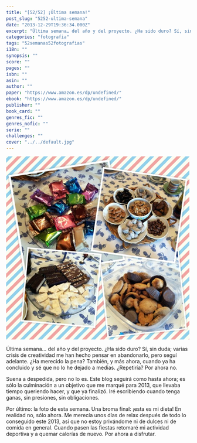 ```yaml
---
title: "[52/52] ¡Última semana!"
post_slug: "5252-ultima-semana"
date: "2013-12-29T19:36:34.000Z"
excerpt: "Última semana… del año y del proyecto. ¿Ha sido duro? Sí, sin duda; varias crisis de creatividad me han hecho pensar en abandonarlo, pero seguí adelante. ¿Ha merecido la pena? También, y más ahora, cuando ya ha concluido y sé que no lo he dejado a medias. ¿Repetiría? Por ahora no."
categories: "fotografia"
tags: "52semanas52fotografias"
i18n: ""
synopsis: ""
score: ""
pages: ""
isbn: ""
asin: ""
author: ""
paper: "https://www.amazon.es/dp/undefined/"
ebook: "https://www.amazon.es/dp/undefined/"
publisher: ""
book_card: ""
genres_fic: ""
genres_nofic: ""
serie: ""
challenges: ""
cover: "../../default.jpg"
---
```


[![[52/52] ¡Última semana!](images/instaweek-52-13.jpg)](http://instagram.com/p/ihHm-Zw-6L/)

Última semana… del año y del proyecto. ¿Ha sido duro? Sí, sin duda; varias crisis de creatividad me han hecho pensar en abandonarlo, pero seguí adelante. ¿Ha merecido la pena? También, y más ahora, cuando ya ha concluido y sé que no lo he dejado a medias. ¿Repetiría? Por ahora no.

Suena a despedida, pero no lo es. Este blog seguirá como hasta ahora; es sólo la culminación a un objetivo que me marqué para 2013, que llevaba tiempo queriendo hacer, y que ya finalizó. Iré escribiendo cuando tenga ganas, sin presiones, sin obligaciones.

Por último: la foto de esta semana. Una broma final: ¡esta es mi dieta! En realidad no, sólo ahora. Me merecía unos días de relax después de todo lo conseguido este 2013, así que no estoy privándome ni de dulces ni de comida en general. Cuando pasen las fiestas retomaré mi actividad deportiva y a quemar calorías de nuevo. Por ahora a disfrutar.
